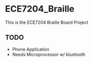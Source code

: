 # ECE7204_Braille
This is the ECE7204 Braille Board Project


## TODO
- Phone Application 
- Needs Microprocessor w/ bluetooth

